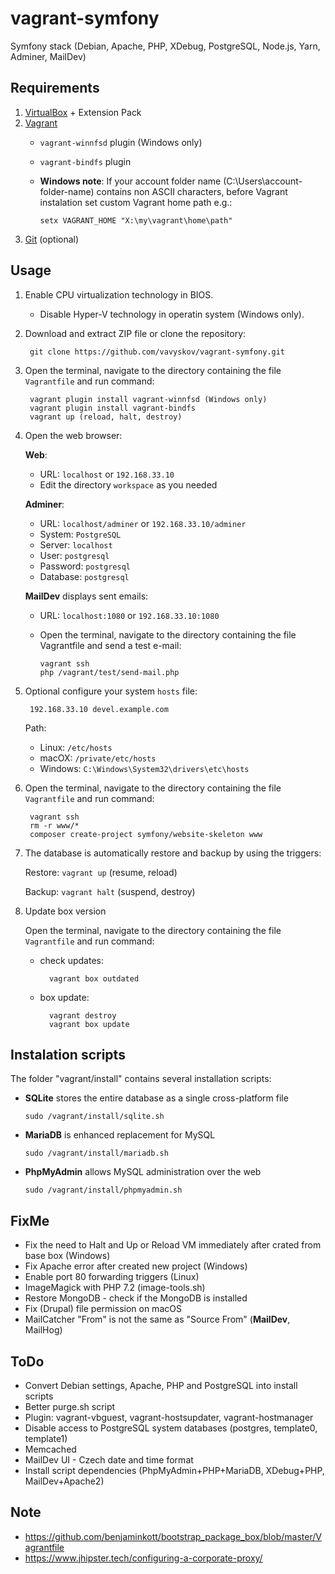 # vagrant-symfony

Symfony stack (Debian, Apache, PHP, XDebug, PostgreSQL, Node.js, Yarn, Adminer, MailDev)

## Requirements
1. [VirtualBox](https://www.virtualbox.org/) + Extension Pack
2. [Vagrant](https://www.vagrantup.com/)
    - `vagrant-winnfsd` plugin (Windows only)
    - `vagrant-bindfs` plugin
    - **Windows note**: If your account folder name (C:\Users\account-folder-name\) contains non ASCII characters, before Vagrant instalation set custom Vagrant home path e.g.:
        
          setx VAGRANT_HOME "X:\my\vagrant\home\path"
        
4. [Git](https://git-scm.com/) (optional)

## Usage

1. Enable CPU virtualization technology in BIOS.

    - Disable Hyper-V technology in operatin system (Windows only).
      
2. Download and extract ZIP file or clone the repository:

        git clone https://github.com/vavyskov/vagrant-symfony.git

3. Open the terminal, navigate to the directory containing the file `Vagrantfile` and run command:

        vagrant plugin install vagrant-winnfsd (Windows only)
        vagrant plugin install vagrant-bindfs
        vagrant up (reload, halt, destroy)

4. Open the web browser:

    **Web**:
    - URL: `localhost` or `192.168.33.10`
    - Edit the directory `workspace` as you needed

    **Adminer**:
    - URL: `localhost/adminer` or `192.168.33.10/adminer`
	- System: `PostgreSQL`
    - Server: `localhost`
	- User: `postgresql`
	- Password: `postgresql`
	- Database: `postgresql`
	
	**MailDev** displays sent emails:
	- URL: `localhost:1080` or `192.168.33.10:1080`
    - Open the terminal, navigate to the directory containing the file Vagrantfile and send a test e-mail:
        
          vagrant ssh
          php /vagrant/test/send-mail.php 

5. Optional configure your system `hosts` file:

		192.168.33.10 devel.example.com

	Path:
    - Linux: `/etc/hosts`
	- macOX: `/private/etc/hosts`
	- Windows: `C:\Windows\System32\drivers\etc\hosts`

6. Open the terminal, navigate to the directory containing the file `Vagrantfile` and run command:

        vagrant ssh
        rm -r www/*
        composer create-project symfony/website-skeleton www

7. The database is automatically restore and backup by using the triggers:

    Restore: `vagrant up` (resume, reload)
    
    Backup: `vagrant halt` (suspend, destroy)

8. Update box version

    Open the terminal, navigate to the directory containing the file `Vagrantfile` and run command:
    
    - check updates:

            vagrant box outdated
        
    - box update:
    
            vagrant destroy
            vagrant box update

## Instalation scripts

The folder "vagrant/install" contains several installation scripts:

- **SQLite** stores the entire database as a single cross-platform file

      sudo /vagrant/install/sqlite.sh

- **MariaDB** is enhanced replacement for MySQL

      sudo /vagrant/install/mariadb.sh

- **PhpMyAdmin** allows MySQL administration over the web

      sudo /vagrant/install/phpmyadmin.sh

## FixMe

- Fix the need to Halt and Up or Reload VM immediately after crated from base box (Windows)
- Fix Apache error after created new project (Windows)
- Enable port 80 forwarding triggers (Linux)
- ImageMagick with PHP 7.2 (image-tools.sh)
- Restore MongoDB - check if the MongoDB is installed
- Fix (Drupal) file permission on macOS
- MailCatcher "From" is not the same as "Source From" (**MailDev**, MailHog)

## ToDo

- Convert Debian settings, Apache, PHP and PostgreSQL into install scripts
- Better purge.sh script
- Plugin: vagrant-vbguest, vagrant-hostsupdater, vagrant-hostmanager
- Disable access to PostgreSQL system databases (postgres, template0, template1)
- Memcached
- MailDev UI - Czech date and time format
- Install script dependencies (PhpMyAdmin+PHP+MariaDB, XDebug+PHP, MailDev+Apache2)

## Note

- https://github.com/benjaminkott/bootstrap_package_box/blob/master/Vagrantfile
- https://www.jhipster.tech/configuring-a-corporate-proxy/
